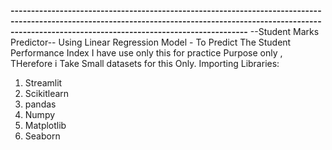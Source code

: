 **------------------------------------------------------------------------------------------------------------------------------------------------------------------------------------------------------------------**
--Student Marks Predictor--
Using Linear Regression Model - To Predict The Student Performance Index 
I have use only this for practice Purpose only , THerefore i Take Small datasets for this Only.
Importing Libraries:
1. Streamlit
2. Scikitlearn
3. pandas
4. Numpy
5. Matplotlib
6. Seaborn
   
